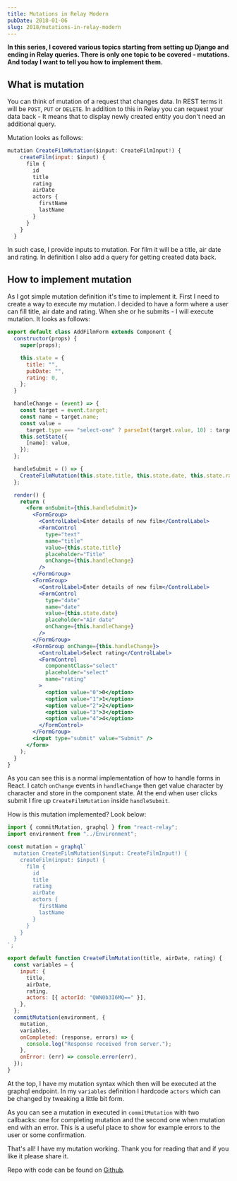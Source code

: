 ```yaml
---
title: Mutations in Relay Modern
pubDate: 2018-01-06
slug: 2018/mutations-in-relay-modern
---
```


**In this series, I covered various topics starting from setting up Django and ending in Relay queries. There is only one topic to be covered - mutations. And today I want to tell you how to implement them.**

## What is mutation

You can think of mutation of a request that changes data. In REST terms it will be `POST`, `PUT` or `DELETE`. In addition to this in Relay you can request your data back - It means that to display newly created entity you don't need an additional query.

Mutation looks as follows:

```js
mutation CreateFilmMutation($input: CreateFilmInput!) {
    createFilm(input: $input) {
      film {
        id
        title
        rating
        airDate
        actors {
          firstName
          lastName
        }
      }
    }
  }
```

In such case, I provide inputs to mutation. For film it will be a title, air date and rating. In definition I also add a query for getting created data back.

## How to implement mutation

As I got simple mutation definition it's time to implement it. First I need to create a way to execute my mutation. I decided to have a form where a user can fill title, air date and rating. When she or he submits - I will execute mutation. It looks as follows:

```jsx
export default class AddFilmForm extends Component {
  constructor(props) {
    super(props);

    this.state = {
      title: "",
      pubDate: "",
      rating: 0,
    };
  }

  handleChange = (event) => {
    const target = event.target;
    const name = target.name;
    const value =
      target.type === "select-one" ? parseInt(target.value, 10) : target.value;
    this.setState({
      [name]: value,
    });
  };

  handleSubmit = () => {
    CreateFilmMutation(this.state.title, this.state.date, this.state.rating);
  };

  render() {
    return (
      <form onSubmit={this.handleSubmit}>
        <FormGroup>
          <ControlLabel>Enter details of new film</ControlLabel>
          <FormControl
            type="text"
            name="title"
            value={this.state.title}
            placeholder="Title"
            onChange={this.handleChange}
          />
        </FormGroup>
        <FormGroup>
          <ControlLabel>Enter details of new film</ControlLabel>
          <FormControl
            type="date"
            name="date"
            value={this.state.date}
            placeholder="Air date"
            onChange={this.handleChange}
          />
        </FormGroup>
        <FormGroup onChange={this.handleChange}>
          <ControlLabel>Select rating</ControlLabel>
          <FormControl
            componentClass="select"
            placeholder="select"
            name="rating"
          >
            <option value="0">0</option>
            <option value="1">1</option>
            <option value="2">2</option>
            <option value="3">3</option>
            <option value="4">4</option>
          </FormControl>
        </FormGroup>
        <input type="submit" value="Submit" />
      </form>
    );
  }
}
```

As you can see this is a normal implementation of how to handle forms in React. I catch `onChange` events in `handleChange` then get value character by character and store in the component state. At the end when user clicks submit I fire up `CreateFilmMutation` inside `handleSubmit`.

How is this mutation implemented? Look below:

```jsx
import { commitMutation, graphql } from "react-relay";
import environment from "../Environment";

const mutation = graphql`
  mutation CreateFilmMutation($input: CreateFilmInput!) {
    createFilm(input: $input) {
      film {
        id
        title
        rating
        airDate
        actors {
          firstName
          lastName
        }
      }
    }
  }
`;

export default function CreateFilmMutation(title, airDate, rating) {
  const variables = {
    input: {
      title,
      airDate,
      rating,
      actors: [{ actorId: "QWN0b3I6MQ==" }],
    },
  };
  commitMutation(environment, {
    mutation,
    variables,
    onCompleted: (response, errors) => {
      console.log("Response received from server.");
    },
    onError: (err) => console.error(err),
  });
}
```

At the top, I have my mutation syntax which then will be executed at the graphql endpoint. In my `variables` definition I hardcode `actors` which can be changed by tweaking a little bit form.

As you can see a mutation in executed in `commitMutation` with two callbacks: one for completing mutation and the second one when mutation end with an error. This is a useful place to show for example errors to the user or some confirmation.

That's all! I have my mutation working. Thank you for reading that and if you like it please share it.

Repo with code can be found on [Github](https://github.com/krzysztofzuraw/personal-blog-projects/tree/master/blog_django_graphql_react_relay).
